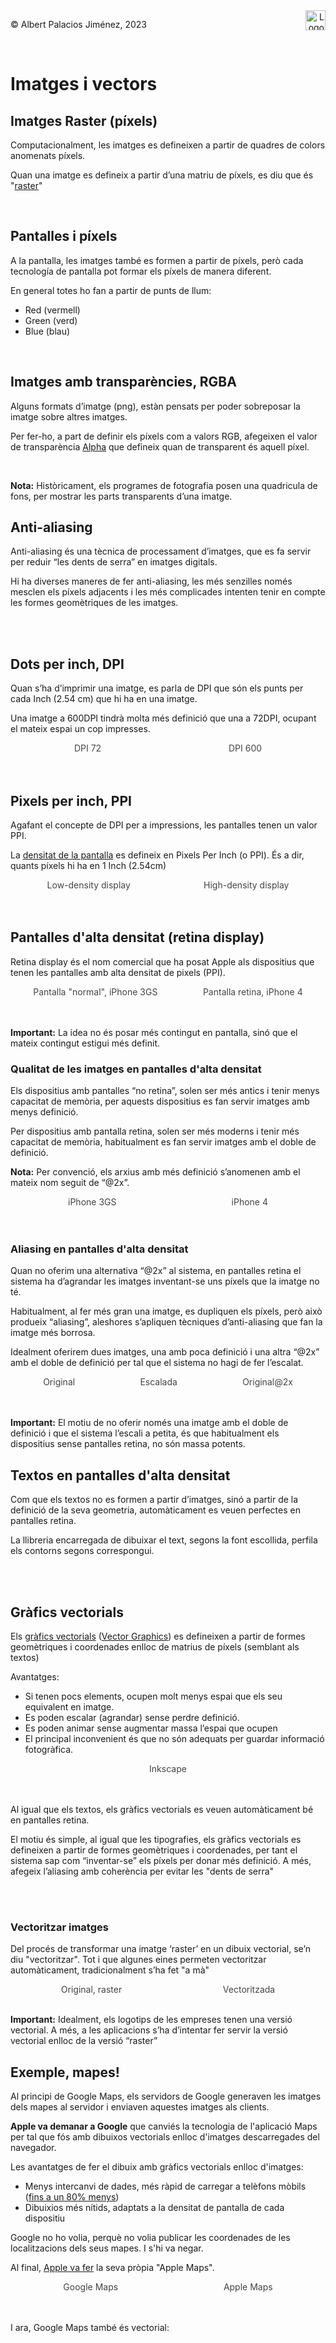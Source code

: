 <div style="display: flex; width: 100%;">
    <div style="flex: 1; padding: 0px;">
        <p>© Albert Palacios Jiménez, 2023</p>
    </div>
    <div style="flex: 1; padding: 0px; text-align: right;">
        <img src="../assets/ieti.png" height="32" alt="Logo de IETI" style="max-height: 32px;">
    </div>
</div>
<br/>

# Imatges i vectors

## Imatges Raster (píxels)

Computacionalment, les imatges es defineixen a partir de quadres de colors anomenats píxels.

Quan una imatge es defineix a partir d’una matriu de píxels, es diu que és "[raster](https://en.wikipedia.org/wiki/Raster_graphics)"

<center><img src="./assets/raster.png" style="max-width: 90%; max-height: 250px;" alt="">
<br/></center>
<br/>

## Pantalles i píxels

A la pantalla, les imatges també es formen a partir de píxels, però cada tecnología de pantalla pot formar els píxels de manera diferent. 

En general totes ho fan a partir de punts de llum:

- Red (vermell)
- Green (verd)
- Blue (blau)

<center><img src="./assets/screenpixels.png" style="max-width: 90%; max-height: 250px;" alt="">
<br/></center>
<br/>

## Imatges amb transparències, RGBA

Alguns formats d’imatge (png), estàn pensats per poder sobreposar la imatge sobre altres imatges.

Per fer-ho, a part de definir els píxels com a valors RGB, afegeixen el valor de transparència [Alpha](https://en.wikipedia.org/wiki/RGBA_color_model) que defineix quan de transparent és aquell píxel.

<center><img src="./assets/rgba.png" style="max-height: 350px; max-width: 90%;" alt=""> 
<br/></center>
<br/>

**Nota:** Històricament, els programes de fotografia posen una quadricula de fons, per mostrar les parts transparents d’una imatge.

## Anti-aliasing

Anti-aliasing és una tècnica de processament d’imatges, que es fa servir per reduir “les dents de serra” en imatges digitals.

Hi ha diverses maneres de fer anti-aliasing, les més senzilles només mesclen els píxels adjacents i les més complicades intenten tenir en compte les formes geomètriques de les imatges.

<center><img src="./assets/aliasing.png" style="max-height: 350px; max-width: 90%;" alt=""> 
<br/></center>
<br/> 
<br/> 

## Dots per inch, DPI

Quan s’ha d’imprimir una imatge, es parla de DPI que són els punts per cada Inch (2.54 cm) que hi ha en una imatge.

Una imatge a 600DPI tindrà molta més definició que una a 72DPI, ocupant el mateix espai un cop impresses.

<style>
.image-container {
    display: flex;
    justify-content: space-between;
    width: 100%;
}

.image-item {
    display: flex;
    flex-grow: 1;
    flex-direction: column;
    padding: 0px;
    display: flex;
    justify-content: center;
    align-items: center;
}

.image-item img {
    max-height: 250px;
    height: auto;
    width: auto;
    max-width: 90%;

}

.image-item-big img:first-child {
    max-height: 500px !important;
}

.image-item div {
    color: #444444;
    text-align: center;
}
</style>
<div class="image-container">
    <div class="image-item">
        <img src="./assets/dpi72.png" alt="">
        <div>DPI 72</div>
    </div>
    <div class="image-item">
        <img src="./assets/dpi600.png" alt="">
        <div>DPI 600</div>
    </div>
</div>
<br/>
<br/>

## Pixels per inch, PPI

Agafant el concepte de DPI per a impressions, les pantalles tenen un valor PPI.

La [densitat de la pantalla](https://m2.material.io/design/layout/pixel-density.html#pixel-density) es defineix en Pixels Per Inch (o PPI). És a dir, quants píxels hi ha en 1 Inch (2.54cm)

<div class="image-container">
    <div class="image-item">
        <img src="./assets/ppilow.png" alt="">
        <div>Low-density display</div>
    </div>
    <div class="image-item">
        <img src="./assets/ppihigh.png" alt="">
        <div>High-density display</div>
    </div>
</div>
<br/>
<br/>

## Pantalles d'alta densitat (retina display)

Retina display és el nom comercial que ha posat Apple als dispositius que tenen les pantalles amb alta densitat de pixels (PPI).

<div class="image-container">
    <div class="image-item">
        <img src="./assets/screeniphone3.png" alt="">
        <div>Pantalla "normal", iPhone 3GS</div>
    </div>
    <div class="image-item">
        <img src="./assets/screeniphone4.png" alt="">
        <div>Pantalla retina, iPhone 4</div>
    </div>
</div>
<br/>
<br/>

**Important:** La idea no és posar més contingut en pantalla, sinó que el mateix contingut estigui més definit.

### Qualitat de les imatges en pantalles d'alta densitat

Els dispositius amb pantalles “no retina”, solen ser més antics i tenir menys capacitat de memòria, per aquests dispositius es fan servir imatges amb menys definició.

Per dispositius amb pantalla retina, solen ser més moderns i tenir més capacitat de memòria, habitualment es fan servir imatges amb el doble de definició.

**Nota:** Per convenció, els arxius amb més definició s’anomenen amb el mateix nom seguit de “@2x”.

<div class="image-container">
    <div class="image-item">
        <img src="./assets/retinavs0.png" alt="">
        <div>iPhone 3GS</div>
    </div>
    <div class="image-item">
        <img src="./assets/retinavs1.png" alt="">
        <div>iPhone 4</div>
    </div>
</div>
<br/>
<br/>

### Aliasing en pantalles d'alta densitat

Quan no oferim una alternativa “@2x” al sistema, en pantalles retina el sistema ha d’agrandar les imatges inventant-se uns píxels que la imatge no té.

Habitualment, al fer més gran una imatge, es dupliquen els píxels, però això produeix “aliasing”, aleshores s’apliquen tècniques d’anti-aliasing que fan la imatge més borrosa.

Idealment oferirem dues imatges, una amb poca definició i una altra “@2x” amb el doble de definició per tal que el sistema no hagi de fer l’escalat.

<div class="image-container">
    <div class="image-item">
        <img src="./assets/imgaliasing.png" alt="">
        <div>Original</div>
    </div>
    <div class="image-item">
        <img src="./assets/imgaliasingresized.png" alt="">
        <div>Escalada</div>
    </div>
    <div class="image-item">
        <img src="./assets/imgaliasing@2x.png" alt="">
        <div>Original@2x</div>
    </div>
</div>
<br/>
<br/>

**Important:** El motiu de no oferir només una imatge amb el doble de definició i que el sistema l’escali a petita, és que habitualment els dispositius sense pantalles retina, no són massa potents.

## Textos en pantalles d'alta densitat

Com que els textos no es formen a partir d’imatges, sinó a partir de la definició de la seva geometria, automàticament es veuen perfectes en pantalles retina.

La llibreria encarregada de dibuixar el text, segons la font escollida, perfila els contorns segons correspongui.

<center><img src="./assets/densitytext.png" style="max-height: 150px; max-width: 90%;" alt=""> 
<br/></center>
<br/> 
<br/> 

## Gràfics vectorials

Els [gràfics vectorials](https://www.digitional.com/a-simple-explanation-of-vector-graphics-illustrations/) ([Vector Graphics](https://www.coreldraw.com/en/learn/guide-to-vector-design/how-do-vector-graphics-work/)) es defineixen a partir de formes geomètriques i coordenades enlloc de matrius de píxels (semblant als textos)

Avantatges:

- Si tenen pocs elements, ocupen molt menys espai que els seu equivalent en imatge.
- Es poden escalar (agrandar) sense perdre definició.
- Es poden animar sense augmentar massa l’espai que ocupen
- El principal inconvenient és que no són adequats per guardar informació fotogràfica.

<center><img src="./assets/inkscape.png" style="max-height: 350px; max-width: 90%;" alt=""> 
<br/><div style="color: #444444;">Inkscape</div></center>
<br/> 
<br/> 

Al igual que els textos, els gràfics vectorials es veuen automàticament bé en pantalles retina.

El motiu és simple, al igual que les tipografies, els gràfics vectorials es defineixen a partir de formes geomètriques i coordenades, per tant el sistema sap com “inventar-se” els píxels per donar més definició. A més, afegeix l’aliasing amb coherència per evitar les "dents de serra"

<center><img src="./assets/retinawatch.png" style="max-height: 150px; max-width: 90%;" alt=""> 
<br/></center>
<br/> 
<br/> 

### Vectoritzar imatges

Del procés de transformar una imatge ‘raster’ en un dibuix vectorial, se’n diu "vectoritzar". Tot i que algunes eines permeten vectoritzar automàticament, tradicionalment s’ha fet "a mà"

<div class="image-container">
    <div class="image-item">
        <img src="./assets/rastertovector0.png" alt="">
        <div>Original, raster</div>
    </div>
    <div class="image-item">
        <img src="./assets/rastertovector1.png" alt="">
        <div>Vectoritzada</div>
    </div>
</div>
<br/>

**Important:** Idealment, els logotips de les empreses tenen una versió vectorial. A més, a les aplicacions s’ha d’intentar fer servir la versió vectorial enlloc de la versió “raster”

## Exemple, mapes!

Al principi de Google Maps, els servidors de Google generaven les imatges dels mapes al servidor i enviaven aquestes imatges als clients.

**Apple va demanar a Google** que canviés la tecnologia de l'aplicació Maps per tal que fós amb dibuixos vectorials enlloc d'imatges descarregades del navegador.

Les avantatges de fer el dibuix amb gràfics vectorials enlloc d'imatges:

- Menys intercanvi de dades, més ràpid de carregar a telèfons mòbils ([fins a un 80% menys](https://bgr.com/general/apple-maps-data-consumption-80-percent-less-than-google-maps/))
- Dibuixios més nítids, adaptats a la densitat de pantalla de cada dispositiu

Google no ho volia, perquè no volia publicar les coordenades de les localitzacions dels seus mapes. I s'hi va negar.

Al final, [Apple va fer]((https://appleinsider.com/articles/12/08/03/inside_apples_new_vector_based_maps_in_ios_6)) la seva pròpia "Apple Maps".

<div class="image-container">
    <div class="image-item">
        <img src="./assets/mapGoogle.png" alt="">
        <div>Google Maps</div>
    </div>
    <div class="image-item">
        <img src="./assets/mapApple.png" alt="">
        <div>Apple Maps</div>
    </div>
</div>
<br/>
<br/>


I ara, Google Maps també és vectorial:

<center><img src="./assets/mapCanvas.png" style="max-height: 500px; max-width: 90%;" alt=""> 
<br/></center>
<br/> 
<br/> 

